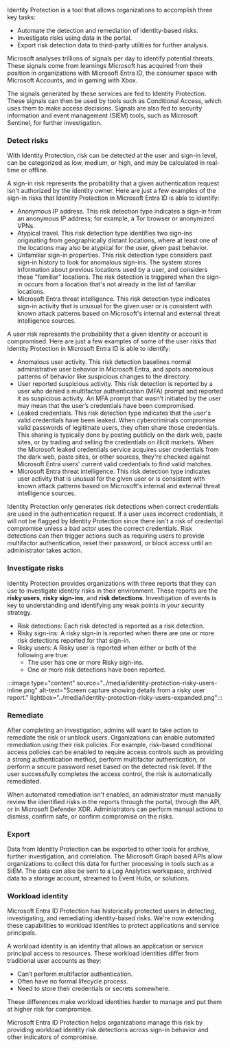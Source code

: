 Identity Protection is a tool that allows organizations to accomplish three key tasks:

- Automate the detection and remediation of identity-based risks.
- Investigate risks using data in the portal.
- Export risk detection data to third-party utilities for further analysis.

Microsoft analyses trillions of signals per day to identify potential threats. These signals come from learnings Microsoft has acquired from their position in organizations with Microsoft Entra ID, the consumer space with Microsoft Accounts, and in gaming with Xbox.

The signals generated by these services are fed to Identity Protection. These signals can then be used by tools such as Conditional Access, which uses them to make access decisions. Signals are also fed to security information and event management (SIEM) tools, such as Microsoft Sentinel, for further investigation.

### Detect risks

With Identity Protection, risk can be detected at the user and sign-in level, can be categorized as low, medium, or high, and may be calculated in real-time or offline.

A sign-in risk represents the probability that a given authentication request isn't authorized by the identity owner.  Here are just a few examples of the sign-in risks that Identity Protection in Microsoft Entra ID is able to identify:

- Anonymous IP address. This risk detection type indicates a sign-in from an anonymous IP address; for example, a Tor browser or anonymized VPNs.
- Atypical travel. This risk detection type identifies two sign-ins originating from geographically distant locations, where at least one of the locations may also be atypical for the user, given past behavior.
- Unfamiliar sign-in properties.  This risk detection type considers past sign-in history to look for anomalous sign-ins. The system stores information about previous locations used by a user, and considers these "familiar" locations. The risk detection is triggered when the sign-in occurs from a location that's not already in the list of familiar locations.
- Microsoft Entra threat intelligence. This risk detection type indicates sign-in activity that is unusual for the given user or is consistent with known attack patterns based on Microsoft's internal and external threat intelligence sources.

A user risk represents the probability that a given identity or account is compromised. Here are just a few examples of some of the user risks that Identity Protection in Microsoft Entra ID is able to identify:

- Anomalous user activity. This risk detection baselines normal administrative user behavior in Microsoft Entra, and spots anomalous patterns of behavior like suspicious changes to the directory.
- User reported suspicious activity. This risk detection is reported by a user who denied a multifactor authentication (MFA) prompt and reported it as suspicious activity. An MFA prompt that wasn't initiated by the user may mean that the user’s credentials have been compromised.
- Leaked credentials. This risk detection type indicates that the user's valid credentials have been leaked. When cybercriminals compromise valid passwords of legitimate users, they often share those credentials. This sharing is typically done by posting publicly on the dark web, paste sites, or by trading and selling the credentials on illicit markets. When the Microsoft leaked credentials service acquires user credentials from the dark web, paste sites, or other sources, they're checked against Microsoft Entra users' current valid credentials to find valid matches.
- Microsoft Entra threat intelligence. This risk detection type indicates user activity that is unusual for the given user or is consistent with known attack patterns based on Microsoft's internal and external threat intelligence sources.

Identity Protection only generates risk detections when correct credentials are used in the authentication request. If a user uses incorrect credentials, it will not be flagged by Identity Protection since there isn't a risk of credential compromise unless a bad actor uses the correct credentials.
Risk detections can then trigger actions such as requiring users to provide multifactor authentication, reset their password, or block access until an administrator takes action.

### Investigate risks

Identity Protection provides organizations with three reports that they can use to investigate identity risks in their environment. These reports are the **risky users**, **risky sign-ins**, and **risk detections**. Investigation of events is key to understanding and identifying any weak points in your security strategy.

- Risk detections: Each risk detected is reported as a risk detection.
- Risky sign-ins: A risky sign-in is reported when there are one or more risk detections reported for that sign-in.
- Risky users: A Risky user is reported when either or both of the following are true:
  - The user has one or more Risky sign-ins.
  - One or more risk detections have been reported.

:::image type="content" source="../media/identity-protection-risky-users-inline.png" alt-text="Screen capture showing details from a risky user report." lightbox="../media/identity-protection-risky-users-expanded.png":::

### Remediate

After completing an investigation, admins will want to take action to remediate the risk or unblock users. Organizations can enable automated remediation using their risk policies.  For example, risk-based conditional access policies can be enabled to require access controls such as providing a strong authentication method, perform multifactor authentication, or perform a secure password reset based on the detected risk level. If the user successfully completes the access control, the risk is automatically remediated.

When automated remediation isn't enabled, an administrator must manually review the identified risks in the reports through the portal, through the API, or in Microsoft Defender XDR. Administrators can perform manual actions to dismiss, confirm safe, or confirm compromise on the risks.

### Export

Data from Identity Protection can be exported to other tools for archive, further investigation, and correlation. The Microsoft Graph based APIs allow organizations to collect this data for further processing in tools such as a SIEM.  The data can also be sent to a Log Analytics workspace, archived data to a storage account, streamed to Event Hubs, or solutions.

### Workload identity

Microsoft Entra ID Protection has historically protected users in detecting, investigating, and remediating identity-based risks. We're now extending these capabilities to workload identities to protect applications and service principals.

A workload identity is an identity that allows an application or service principal access to resources. These workload identities differ from traditional user accounts as they:

- Can’t perform multifactor authentication.
- Often have no formal lifecycle process.
- Need to store their credentials or secrets somewhere.

These differences make workload identities harder to manage and put them at higher risk for compromise.

Microsoft Entra ID Protection helps organizations manage this risk by providing workload identity risk detections across sign-in behavior and other indicators of compromise.
